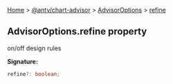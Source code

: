 [Home](./index.md) &gt; [@antv/chart-advisor](./chart-advisor.md) &gt; [AdvisorOptions](./chart-advisor.advisoroptions.md) &gt; [refine](./chart-advisor.advisoroptions.refine.md)

## AdvisorOptions.refine property

on/off design rules

<b>Signature:</b>

```typescript
refine?: boolean;
```
